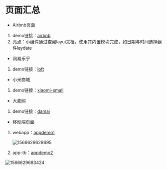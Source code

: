 # 页面汇总
+ Airbnb页面  
1. demo链接：[airbnb](https://whrice.github.io/webDesign/airbnb/html/index.html)
2. 亮点：小组件通过查阅layui文档，使用其内置模块完成，如日期与时间选择组件laydate

+ 网易乐乎
1. demo链接：[loft](https://whrice.github.io/webDesign/loft-web/html/index.html)

+ 小米商城
1. demo链接：[xiaomi-small](https://whrice.github.io/webDesign/xiaomi-mall/index.html)

+ 大麦网
1. demo链接：[damai](https://whrice.github.io/webDesign/damai/index.html)

+ 移动端页面
1. webapp：[appdemo1](https://whrice.github.io/webDesign/webapp/index.html)

   ![1566629629695](C:\Users\Administrator\AppData\Roaming\Typora\typora-user-images\1566629629695.png)

2. app-tb：[appdemo2](https://whrice.github.io/webDesign/app-tb/index.html)

![1566629683424](C:\Users\Administrator\AppData\Roaming\Typora\typora-user-images\1566629683424.png)
